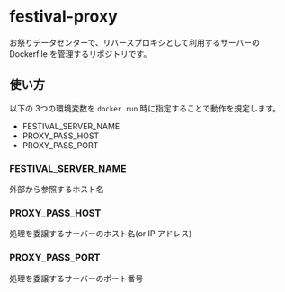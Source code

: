 # festival-proxy

お祭りデータセンターで、リバースプロキシとして利用するサーバーの Dockerfile を管理するリポジトリです。

## 使い方

以下の 3つの環境変数を `docker run` 時に指定することで動作を規定します。

- FESTIVAL_SERVER_NAME
- PROXY_PASS_HOST
- PROXY_PASS_PORT

### FESTIVAL_SERVER_NAME

外部から参照するホスト名

### PROXY_PASS_HOST

処理を委譲するサーバーのホスト名(or IP アドレス)

### PROXY_PASS_PORT

処理を委譲するサーバーのポート番号
